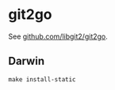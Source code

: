 # git2go

See [github.com/libgit2/git2go](https://github.com/libgit2/git2go).

## Darwin

```shell
make install-static
```
